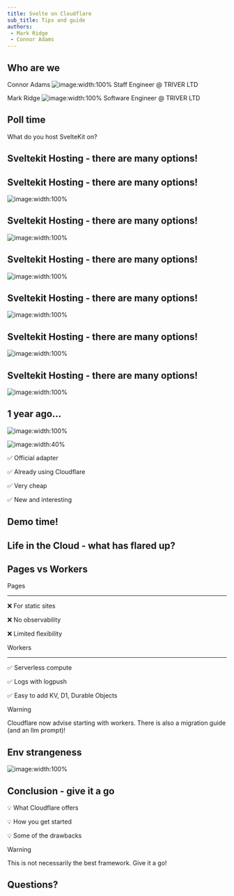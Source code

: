 ```yaml
---
title: Svelte on Cloudflare
sub_title: Tips and guide
authors: 
 - Mark Ridge
 - Connor Adams
---
```


Who are we
---

<!-- column_layout: [1, 1] -->
<!-- column: 0 -->
<!-- alignment: center -->
Connor Adams
![image:width:100%](images/connorads.jpg)
Staff Engineer @ TRIVER LTD
<!-- column: 1 -->
Mark Ridge
![image:width:100%](images/mark-profile.jpeg)
Software Engineer @ TRIVER LTD
<!-- end_slide -->
Poll time
---
<!-- jump_to_middle -->
<!-- alignment: center -->
What do you host SvelteKit on?
<!-- end_slide -->
Sveltekit Hosting - there are many options!
---
<!-- end_slide -->
Sveltekit Hosting - there are many options!
---
<!-- alignment: center -->
![image:width:100%](images/mash-1.png)
<!-- end_slide -->
Sveltekit Hosting - there are many options!
---
<!-- alignment: center -->
![image:width:100%](images/mash-2.png)
<!-- end_slide -->
Sveltekit Hosting - there are many options!
---
<!-- alignment: center -->
![image:width:100%](images/mash-3.png)
<!-- end_slide -->
Sveltekit Hosting - there are many options!
---
<!-- alignment: center -->
![image:width:100%](images/mash-4.png)
<!-- end_slide -->
Sveltekit Hosting - there are many options!
---
<!-- alignment: center -->
![image:width:100%](images/cloudflare-logo.png)
<!-- end_slide -->
Sveltekit Hosting - there are many options!
---
<!-- alignment: center -->
![image:width:100%](images/cloudflare-why.png)
<!-- end_slide -->
<!-- jump_to_middle -->
1 year ago...
---
<!-- end_slide -->
![image:width:100%](images/triver-demo.gif)
<!-- end_slide -->
![image:width:40%](images/cloudflare-logo.png)
<!-- alignment: center -->
<!-- column_layout: [1, 1] -->
<!-- column: 0 -->
✅ Official adapter
<!-- pause -->
<!-- new_line -->
✅ Already using Cloudflare
<!-- pause -->
<!-- column: 1 -->
✅ Very cheap
<!-- pause -->
<!-- new_line -->
✅ New and interesting
<!-- end_slide -->
<!-- jump_to_middle -->
Demo time!
---
<!-- end_slide -->
<!-- jump_to_middle -->
Life in the Cloud - what has flared up?
---
<!-- end_slide -->
Pages vs Workers
---
<!-- alignment: center -->
<!-- column_layout: [10, 1, 10] -->
<!-- column: 0 -->
Pages
***
❌ For static sites
<!-- new_line -->
❌ No observability 
<!-- new_line -->
❌ Limited flexibility
<!-- column: 2 -->
Workers
***
✅ Serverless compute
<!-- new_line -->
✅ Logs with logpush
<!-- new_line -->
✅ Easy to add KV, D1, Durable Objects
<!-- pause -->
<!-- reset_layout -->
<!-- alignment: center -->
<!-- new_lines: 1 -->
> [!warning]
> Cloudflare now advise starting with workers. There is also a migration guide (and an llm prompt)!
<!-- end_slide -->
Env strangeness
---
![image:width:100%](images/env-strangeness.png)
<!-- end_slide -->
Conclusion - give it a go
---
<!-- pause -->
<!-- incremental_lists: true -->
💡 What Cloudflare offers 
<!-- new_line -->

<!-- pause -->
💡 How you get started 
<!-- new_line -->

<!-- pause -->
💡 Some of the drawbacks

<!-- pause -->
<!-- jump_to_middle -->
<!-- new_lines: 5 -->
> [!warning]
> This is not necessarily the best framework. 
> Give it a go!
<!-- end_slide -->
<!-- jump_to_middle -->
Questions?
---